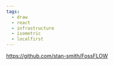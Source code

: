 ```yaml
---
tags:
  - draw
  - react
  - infrastructure
  - isometric
  - localfirst
---
```

https://github.com/stan-smith/FossFLOW


